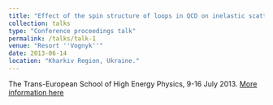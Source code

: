 ```yaml
---
title: "Effect of the spin structure of loops in QCD on inelastic scattering processes"
collection: talks
type: "Conference proceedings talk"
permalink: /talks/talk-1
venue: "Resort ''Vognyk''"
date: 2013-06-14
location: "Kharkiv Region, Ukraine."
---
```


The Trans-European School of High Energy Physics, 9-16 July 2013. [More information here](https://teschool13.lal.in2p3.fr/)


